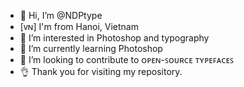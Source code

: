- 👋 Hi, I’m @NDPtype
- [ᴠɴ] I'm from Hanoi, Vietnam
- 👀 I’m interested in Photoshop and typography
- 🌱 I’m currently learning Photoshop
- 💞️ I’m looking to contribute to ᴏᴘᴇɴ-ꜱᴏᴜʀᴄᴇ ᴛʏᴘᴇꜰᴀᴄᴇꜱ
- 👌 Thank you for visiting my repository.

<!---
NDPtype/NDPtype is a ✨ special ✨ repository because its `README.md` (this file) appears on your GitHub profile.
You can click the Preview link to take a look at your changes.
--->
